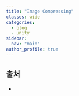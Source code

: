 ```yaml
---
title: "Image Compressing"
classes: wide
categories: 
  - blog
  - unity
sidebar:
  nav: "main"
author_profile: true
---
```

  
## 출처
* 